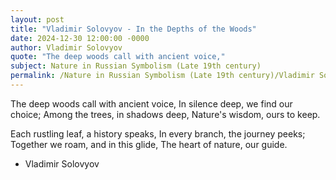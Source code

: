 ```yaml
---
layout: post
title: "Vladimir Solovyov - In the Depths of the Woods"
date: 2024-12-30 12:00:00 -0000
author: Vladimir Solovyov
quote: "The deep woods call with ancient voice,"
subject: Nature in Russian Symbolism (Late 19th century)
permalink: /Nature in Russian Symbolism (Late 19th century)/Vladimir Solovyov/Vladimir Solovyov - In the Depths of the Woods
---
```


The deep woods call with ancient voice,
In silence deep, we find our choice;
Among the trees, in shadows deep,
Nature's wisdom, ours to keep.

Each rustling leaf, a history speaks,
In every branch, the journey peeks;
Together we roam, and in this glide,
The heart of nature, our guide.

- Vladimir Solovyov
